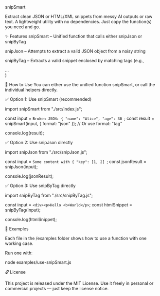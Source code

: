 snipSmart

Extract clean JSON or HTML/XML snippets from messy AI outputs or raw text.
A lightweight utility with no dependencies. Just copy the function(s) you need and go.

✨ Features
snipSmart – Unified function that calls either snipJson or snipByTag

snipJson – Attempts to extract a valid JSON object from a noisy string

snipByTag – Extracts a valid snippet enclosed by matching tags (e.g., <div>...</div>)

🔧 How to Use
You can either use the unified function snipSmart, or call the individual helpers directly.

✅ Option 1: Use snipSmart (recommended)

import snipSmart from "./src/index.js";

const input = `Broken JSON: { "name": "Alice", "age": 30 `;
const result = snipSmart(input, { format: "json" }); // Or use format: "tag"

console.log(result);

✅ Option 2: Use snipJson directly

import snipJson from "./src/snipJson.js";

const input = `Some content with { "key": [1, 2] `;
const jsonResult = snipJson(input);

console.log(jsonResult);

✅ Option 3: Use snipByTag directly

import snipByTag from "./src/snipByTag.js";

const input = `<div><p>Hello <b>World</p>`;
const htmlSnippet = snipByTag(input);

console.log(htmlSnippet);

📂 Examples

Each file in the /examples folder shows how to use a function with one working case.

Run one with:

node examples/use-snipSmart.js

🔓 License

This project is released under the MIT License.
Use it freely in personal or commercial projects — just keep the license notice.
